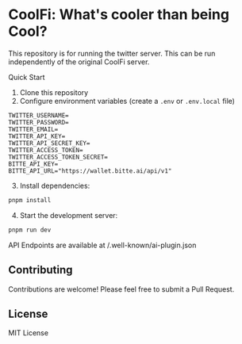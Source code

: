 # CoolFi: What's cooler than being Cool?

This repository is for running the twitter server. This can be run independently of the original CoolFi server.

Quick Start

1. Clone this repository
2. Configure environment variables (create a `.env` or `.env.local` file)

```
TWITTER_USERNAME=
TWITTER_PASSWORD=
TWITTER_EMAIL=
TWITTER_API_KEY=
TWITTER_API_SECRET_KEY=
TWITTER_ACCESS_TOKEN=
TWITTER_ACCESS_TOKEN_SECRET=
BITTE_API_KEY=
BITTE_API_URL="https://wallet.bitte.ai/api/v1"
```

3. Install dependencies:

```bash
pnpm install
```

4. Start the development server:

```bash
pnpm run dev
```

API Endpoints are available at /.well-known/ai-plugin.json

## Contributing

Contributions are welcome! Please feel free to submit a Pull Request.

## License

MIT License
